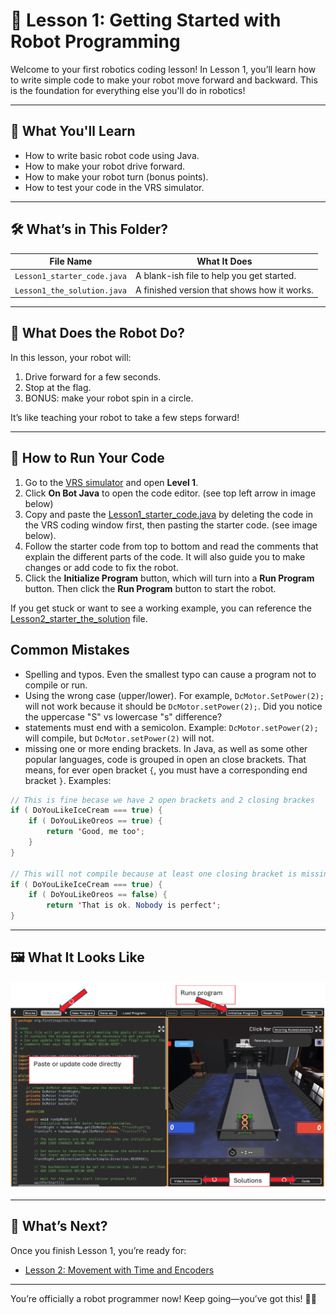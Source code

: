 # 🧠 Lesson 1: Getting Started with Robot Programming

Welcome to your first robotics coding lesson! In Lesson 1, you’ll learn how to write simple code to make your robot move forward and backward. This is the foundation for everything else you'll do in robotics!

---

## 🎯 What You'll Learn

- How to write basic robot code using Java.
- How to make your robot drive forward.
- How to make your robot turn (bonus points).
- How to test your code in the VRS simulator.

---

## 🛠️ What’s in This Folder?

| File Name                  | What It Does                          |
|---------------------------|----------------------------------------|
| `Lesson1_starter_code.java` | A blank-ish file to help you get started. |
| `Lesson1_the_solution.java` | A finished version that shows how it works. |

---

## 🚗 What Does the Robot Do?

In this lesson, your robot will:

1. Drive forward for a few seconds.
2. Stop at the flag.
3. BONUS: make your robot spin in a circle.

It’s like teaching your robot to take a few steps forward!

---

## 🚀 How to Run Your Code

1. Go to the [VRS simulator](https://www.vrobotsim.online/level1.html) and open **Level 1**.
2. Click **On Bot Java** to open the code editor. (see top left arrow in image below)
3. Copy and paste the [Lesson1_starter_code.java](./Lesson1_starter_code.java) by deleting the code in the VRS coding window first, then pasting the starter code. (see image below).
4. Follow the starter code from top to bottom and read the comments that explain the different parts of the code. It will also guide you to make changes or add code to fix the robot.
5. Click the **Initialize Program** button, which will turn into a **Run Program** button. Then click the **Run Program** button to start the robot.

If you get stuck or want to see a working example, you can reference the [Lesson2_starter_the_solution](./Lesson1_the_solution.java) file.

## Common Mistakes

- Spelling and typos. Even the smallest typo can cause a program not to compile or run.
- Using the wrong case (upper/lower). For example, `DcMotor.SetPower(2);` will not work because it should be `DcMotor.setPower(2);`. Did you notice the uppercase "S" vs lowercase "s" difference?
- statements must end with a semicolon. Example: `DcMotor.setPower(2);` will compile, but `DcMotor.setPower(2)` will not.
- missing one or more ending brackets. In Java, as well as some other popular languages, code is grouped in open an close brackets. That means, for ever open bracket `{`, you must have a corresponding end bracket `}`. Examples:

``` java
// This is fine becase we have 2 open brackets and 2 closing brackes
if ( DoYouLikeIceCream === true) {
    if ( DoYouLikeOreos == true) {
        return 'Good, me too';
    }
}

// This will not compile because at least one closing bracket is missing. 
if ( DoYouLikeIceCream === true) {
    if ( DoYouLikeOreos == false) {
        return 'That is ok. Nobody is perfect';
}

```

---

## 🖼️ What It Looks Like

![Robot Simulator Screenshot](../VRS_Screenshot.png)

---

## 🔗 What’s Next?

Once you finish Lesson 1, you’re ready for:

- [Lesson 2: Movement with Time and Encoders](../Lesson2)

---

You’re officially a robot programmer now! Keep going—you’ve got this! 💪🤖
